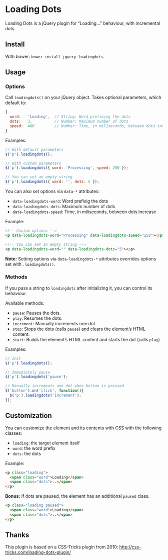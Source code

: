 # Loading Dots

Loading Dots is a jQuery plugin for “Loading...” behaviour, with incremental dots.

## Install

With bower: `bower install jquery-loadingdots`.

## Usage

### Options

Call `loadingdots()` on your jQuery object. Takes optional parameters, which default to:
```javascript
{
  word:   'Loading',  // String: Word prefixing the dots
  dots:   3,          // Number: Maximum number of dots
  speed:  400         // Number: Time, in miliseconds, between dots increase
}
```

Examples:

```javascript
// With default parameters
$('p').loadingdots();

// With custom parameters
$('p').loadingdots({ word: 'Processing', speed: 250 });

// You can set an empty string
$('p').loadingdots({ word: '', dots: 5 });
```

You can also set options via `data-*` attributes:
* `data-loadingdots-word`: Word prefixig the dots
* `data-loadingdots-dots`: Maximum number of dots
* `data-loadingdots-speed`: Time, in miliseconds, between dots increase

Example:
```html
<!-- Custom options -->
<p data-loadingdots-word="Processing" data-loadingdots-speed="250"></p>

<!-- You can set an empty string -->
<p data-loadingdots-word="" data-loadingdots-dots="5"></p>
```

**Note:** Setting options via `data-loadingdots-*` attributes overrides options set with `.loadingdots()`.

### Methods

If you pass a string to `loadingdots` after initializing it, you can control its behaviour.

Available methods:
* `pause`: Pauses the dots.
* `play`: Resumes the dots.
* `increment`: Manually increments one dot.
* `stop`: Stops the dots (calls `pause`) and clears the element’s HTML content.
* `start`: Builds the element’s HTML content and starts the dot (calls `play`)

Examples:
```javascript
// Init
$('p').loadingdots();

// Immediately pause
$('p').loadingdots('pause');

// Manually increments one dot when button is pressed
$('button').on('click', function(){
  $('p').loadingdots('increment');
});
```

## Customization

You can customize the element and its contents with CSS with the following classes:
* `loading`: the target element itself
* `word`: the word prefix
* `dots`: the dots

Example:
```html
<p class="loading">
  <span class="word">Loading</span>
  <span class="dots">..</span>
</p>
```

**Bonus:** if dots are paused, the element has an additional `paused` class.
```html
<p class="loading paused">
  <span class="word">Loading</span>
  <span class="dots">..</span>
</p>
```

## Thanks

This plugin is based on a CSS-Tricks plugin from 2010: http://css-tricks.com/loading-dots-plugin/

